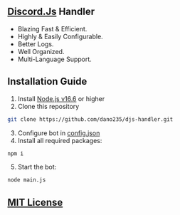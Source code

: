 ## [Discord.Js](https://www.npmjs.com/package/discord.js) Handler
- Blazing Fast & Efficient.
- Highly & Easily Configurable.
- Better Logs.
- Well Organized.
- Multi-Language Support.

## Installation Guide
1. Install [Node.js v16.6](https://nodejs.org) or higher
2. Clone this repository
```bash
git clone https://github.com/dano235/djs-handler.git
```
3. Configure bot in [config.json](https://github.com/danodee/advanced-djs-handler/blob/main/src/config/config.json)
4. Install all required packages:
```bash
npm i
```
5. Start the bot:
```bash
node main.js
```

## [MIT License](https://github.com/danodee/djs-handler/blob/main/LICENSE)

